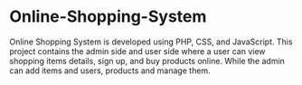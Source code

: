 # Online-Shopping-System
Online Shopping System is developed using PHP, CSS, and JavaScript. This project contains the admin side and user side where a user can view shopping items details, sign up, and buy products online. While the admin can add items and users, products and manage them.
